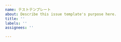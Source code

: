 ```yaml
---
name: テストテンプレート
about: Describe this issue template's purpose here.
title: ''
labels: ''
assignees: ''

---
```



